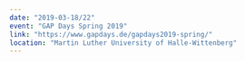 ```yaml
---
date: "2019-03-18/22"
event: "GAP Days Spring 2019"
link: "https://www.gapdays.de/gapdays2019-spring/"
location: "Martin Luther University of Halle-Wittenberg"
---
```

